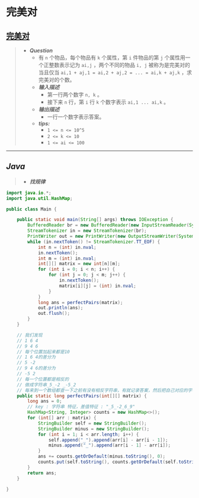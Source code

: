 # 完美对

## [完美对](https://www.nowcoder.com/practice/f5a3b5ab02ed4202a8b54dfb76ad035e)

> - ***Question***
>   - 有 `n` 个物品，每个物品有 `k` 个属性，第 `i` 件物品的第 `j` 个属性用一个正整数表示记为 `ai,j` ，两个不同的物品 `i, j` 被称为是完美对的当且仅当 `ai,1 + aj,1 = ai,2 + aj,2 = ... = ai,k + aj,k` ，求完美对的个数。
>   - ***输入描述***
>     - 第一行两个数字 `n, k` 。
>     - 接下来 `n` 行，第 `i` 行 `k` 个数字表示 `ai,1 ... ai,k` 。
>   - ***输出描述***
>     - 一行一个数字表示答案。
>   - ***tips:***
>     - `1 <= n <= 10^5`
>     - `2 <= k <= 10`
>     - `1 <= ai <= 100`

---

## *Java*

> - ***找规律***

```java
import java.io.*;
import java.util.HashMap;

public class Main {

    public static void main(String[] args) throws IOException {
        BufferedReader br = new BufferedReader(new InputStreamReader(System.in));
        StreamTokenizer in = new StreamTokenizer(br);
        PrintWriter out = new PrintWriter(new OutputStreamWriter(System.out));
        while (in.nextToken() != StreamTokenizer.TT_EOF) {
            int n = (int) in.nval;
            in.nextToken();
            int m = (int) in.nval;
            int[][] matrix = new int[n][m];
            for (int i = 0; i < n; i++) {
                for (int j = 0; j < m; j++) {
                    in.nextToken();
                    matrix[i][j] = (int) in.nval;
                }
            }
            long ans = perfectPairs(matrix);
            out.println(ans);
            out.flush();
        }
    }

    // 我们发现
    // 1 6 4
    // 9 4 6 
    // 每个位置加起来都是10
    // 1 6 4的差分为
    // 5 -2
    // 9 4 6的差分为
    // -5 2
    // 每一个位置都是相反的
    // 做成字符串_5_-2 _-5_2
    // 每来到一个数组都查一下之前有没有相反字符串，有就记录答案，然后把自己对应的字符串+1给后面的数组使用
    public static long perfectPairs(int[][] matrix) {
        long ans = 0;
        // key : 字符串 特征，差值特征 : "_5_-2_6_9"
        HashMap<String, Integer> counts = new HashMap<>();
        for (int[] arr : matrix) {
            StringBuilder self = new StringBuilder();
            StringBuilder minus = new StringBuilder();
            for (int i = 1; i < arr.length; i++) {
                self.append("_").append(arr[i] - arr[i - 1]);
                minus.append("_").append(arr[i - 1] - arr[i]);
            }
            ans += counts.getOrDefault(minus.toString(), 0);
            counts.put(self.toString(), counts.getOrDefault(self.toString(), 0) + 1);
        }
        return ans;
    }

}
```
